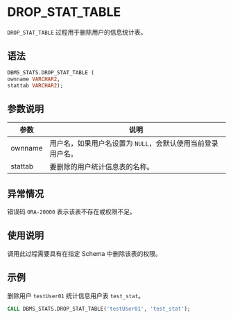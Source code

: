 # DROP_STAT_TABLE 

`DROP_STAT_TABLE` 过程用于删除用户的信息统计表。

## 语法 

```sql
DBMS_STATS.DROP_STAT_TABLE (
ownname VARCHAR2, 
stattab VARCHAR2);
```

## 参数说明 

|   参数    |                说明                 |
|---------|-----------------------------------|
| ownname | 用户名，如果用户名设置为 `NULL`，会默认使用当前登录用户名。 |
| stattab | 要删除的用户统计信息表的名称。                   |


## 异常情况 

错误码 `ORA-20000` 表示该表不存在或权限不足。

## 使用说明 

调用此过程需要具有在指定 Schema 中删除该表的权限。

## 示例 

删除用户 `testUser01` 统计信息用户表 `test_stat`。

```sql
CALL DBMS_STATS.DROP_STAT_TABLE('testUser01', 'test_stat');
```